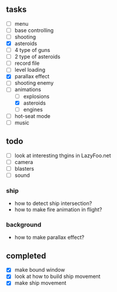 ## tasks

- [ ] menu
- [ ] base controlling
- [ ] shooting
- [x] asteroids
- [ ] 4 type of guns
- [ ] 2 type of asteroids
- [ ] record file
- [ ] level loading
- [x] parallax effect
- [ ] shooting enemy
- [ ] animations
    - [ ] explosions
    - [x] asteroids
    - [ ] engines
- [ ] hot-seat mode
- [ ] music

## todo

- [ ] look at interesting thgins in LazyFoo.net
- [ ] camera
- [ ] blasters
- [ ] sound

### ship

- how to detect ship intersection?
- how to make fire animation in flight?

### background

- how to make parallax effect?

## completed

- [x] make bound window
- [x] look at how to build ship movement
- [x] make ship movement
